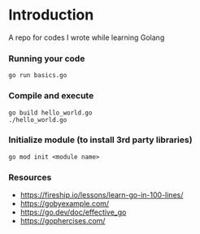 # Introduction

A repo for codes I wrote while learning Golang

### Running your code

    go run basics.go

### Compile and execute

    go build hello_world.go
    ./hello_world.go

### Initialize module (to install 3rd party libraries)

    go mod init <module name>

### Resources

* https://fireship.io/lessons/learn-go-in-100-lines/
* https://gobyexample.com/
* https://go.dev/doc/effective_go
* https://gophercises.com/